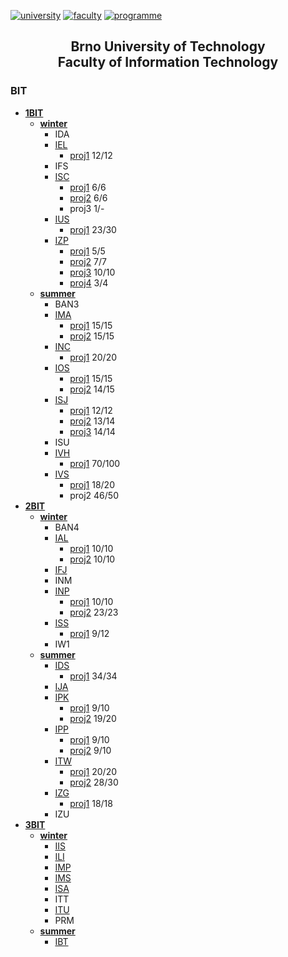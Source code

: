 [![university](https://img.shields.io/badge/university-Brno%20University%20of%20Technology-red.svg)](https://www.vutbr.cz/en/)
[![faculty](https://img.shields.io/badge/faculty-Faculty%20of%20Information%20Technology-blue.svg)](http://www.fit.vutbr.cz/.en)
[![programme](https://img.shields.io/badge/programme-%20IT--BC--3-brightgreen.svg)](http://www.fit.vutbr.cz/study/bc/stplan-l.php.en?id=194)

<h2 align="center">
  Brno University of Technology<br>
  Faculty of Information Technology
</h2>

### BIT
* **[1BIT](https://github.com/europ/VUTBR-FIT/tree/master/1BIT)**
	* **[winter](https://github.com/europ/VUTBR-FIT/tree/master/1BIT/winter)**
		* IDA
		* [IEL](https://github.com/europ/VUTBR-FIT/tree/master/1BIT/winter/IEL)
			* [proj1](https://github.com/europ/VUTBR-FIT/tree/master/1BIT/winter/IEL/proj1) 12/12
		* IFS
		* [ISC](https://github.com/europ/VUTBR-FIT/tree/master/1BIT/winter/ISC)
			* [proj1](https://github.com/europ/VUTBR-FIT/tree/master/1BIT/winter/ISC/proj1) 6/6
			* [proj2](https://github.com/europ/VUTBR-FIT/tree/master/1BIT/winter/ISC/proj2) 6/6
			* proj3 1/-
		* [IUS](https://github.com/europ/VUTBR-FIT/tree/master/1BIT/winter/IUS)
			* [proj1](https://github.com/europ/VUTBR-FIT/tree/master/1BIT/winter/IUS/proj1) 23/30
		* [IZP](https://github.com/europ/VUTBR-FIT/tree/master/1BIT/winter/IZP)
			* [proj1](https://github.com/europ/VUTBR-FIT/tree/master/1BIT/winter/IZP/proj1) 5/5
			* [proj2](https://github.com/europ/VUTBR-FIT/tree/master/1BIT/winter/IZP/proj2) 7/7
			* [proj3](https://github.com/europ/VUTBR-FIT/tree/master/1BIT/winter/IZP/proj3) 10/10
			* [proj4](https://github.com/europ/VUTBR-FIT/tree/master/1BIT/winter/IZP/proj4) 3/4
	* **[summer](https://github.com/europ/VUTBR-FIT/tree/master/1BIT/summer)**
		* BAN3
		* [IMA](https://github.com/europ/VUTBR-FIT/tree/master/1BIT/summer/IMA)
			* [proj1](https://github.com/europ/VUTBR-FIT/tree/master/1BIT/summer/IMA/proj1) 15/15
			* [proj2](https://github.com/europ/VUTBR-FIT/tree/master/1BIT/summer/IMA/proj2) 15/15
		* [INC](https://github.com/europ/VUTBR-FIT/tree/master/1BIT/summer/INC)
			* [proj1](https://github.com/europ/VUTBR-FIT/tree/master/1BIT/summer/INC/proj1) 20/20
		* [IOS](https://github.com/europ/VUTBR-FIT/tree/master/1BIT/summer/IOS)
			* [proj1](https://github.com/europ/VUTBR-FIT/tree/master/1BIT/summer/IOS/proj1) 15/15
			* [proj2](https://github.com/europ/VUTBR-FIT/tree/master/1BIT/summer/IOS/proj2) 14/15
		* [ISJ](https://github.com/europ/VUTBR-FIT/tree/master/1BIT/summer/ISJ)
			* [proj1](https://github.com/europ/VUTBR-FIT/tree/master/1BIT/summer/ISJ/proj1) 12/12
			* [proj2](https://github.com/europ/VUTBR-FIT/tree/master/1BIT/summer/ISJ/proj2) 13/14
			* [proj3](https://github.com/europ/VUTBR-FIT/tree/master/1BIT/summer/ISJ/proj3) 14/14
		* ISU
		* [IVH](https://github.com/europ/VUTBR-FIT/tree/master/1BIT/summer/IVH)
			* [proj1](https://github.com/europ/VUTBR-FIT/tree/master/1BIT/summer/IVH/proj1) 70/100
		* [IVS](https://github.com/europ/VUTBR-FIT/tree/master/1BIT/summer/IVS)
			* [proj1](https://github.com/europ/VUTBR-FIT/tree/master/1BIT/summer/IVS/proj1) 18/20
			* proj2 46/50
* **[2BIT](https://github.com/europ/VUTBR-FIT/tree/master/2BIT)**
	* **[winter](https://github.com/europ/VUTBR-FIT/tree/master/2BIT/winter)**
		* BAN4
		* [IAL](https://github.com/europ/VUTBR-FIT/tree/master/2BIT/winter/IAL)
			* [proj1](https://github.com/europ/VUTBR-FIT/tree/master/2BIT/winter/IAL/proj1) 10/10
			* [proj2](https://github.com/europ/VUTBR-FIT/tree/master/2BIT/winter/IAL/proj2) 10/10
		* [IFJ](https://github.com/europ/VUTBR-FIT/tree/master/2BIT/winter/IFJ)
		* INM
		* [INP](https://github.com/europ/VUTBR-FIT/tree/master/2BIT/winter/INP)
			* [proj1](https://github.com/europ/VUTBR-FIT/tree/master/2BIT/winter/INP/proj1) 10/10
			* [proj2](https://github.com/europ/VUTBR-FIT/tree/master/2BIT/winter/INP/proj2) 23/23
		* [ISS](https://github.com/europ/VUTBR-FIT/tree/master/2BIT/winter/ISS)
			* [proj1](https://github.com/europ/VUTBR-FIT/tree/master/2BIT/winter/ISS/proj1) 9/12
		* IW1
	* **[summer](https://github.com/europ/VUTBR-FIT/tree/master/2BIT/summer)**
		* [IDS](https://github.com/europ/VUTBR-FIT/tree/master/2BIT/summer/IDS)
			* [proj1](https://github.com/europ/VUTBR-FIT/tree/master/2BIT/summer/IDS/proj1) 34/34
		* [IJA](https://github.com/europ/VUTBR-FIT/tree/master/2BIT/summer/IJA)
		* [IPK](https://github.com/europ/VUTBR-FIT/tree/master/2BIT/summer/IPK)
			* [proj1](https://github.com/europ/VUTBR-FIT/tree/master/2BIT/summer/IPK/proj1) 9/10
			* [proj2](https://github.com/europ/VUTBR-FIT/tree/master/2BIT/summer/IPK/proj2) 19/20
		* [IPP](https://github.com/europ/VUTBR-FIT/tree/master/2BIT/summer/IPP)
			* [proj1](https://github.com/europ/VUTBR-FIT/tree/master/2BIT/summer/IPP/proj1) 9/10
			* [proj2](https://github.com/europ/VUTBR-FIT/tree/master/2BIT/summer/IPP/proj2) 9/10
		* [ITW](https://github.com/europ/VUTBR-FIT/tree/master/2BIT/summer/ITW)
			* [proj1](https://github.com/europ/VUTBR-FIT/tree/master/2BIT/summer/ITW/proj1) 20/20
			* [proj2](https://github.com/europ/VUTBR-FIT/tree/master/2BIT/summer/ITW/proj2) 28/30
		* [IZG](https://github.com/europ/VUTBR-FIT/tree/master/2BIT/summer/IZG)
			* [proj1](https://github.com/europ/VUTBR-FIT/tree/master/2BIT/summer/IZG/proj1) 18/18
		* IZU
* **[3BIT](https://github.com/europ/VUTBR-FIT/tree/master/3BIT)**
	* **[winter](https://github.com/europ/VUTBR-FIT/tree/master/3BIT/winter)**
		* [IIS](https://github.com/europ/VUTBR-FIT/tree/master/3BIT/winter/IIS)
		* [ILI](https://github.com/europ/VUTBR-FIT/tree/master/3BIT/winter/ILI)
		* [IMP](https://github.com/europ/VUTBR-FIT/tree/master/3BIT/winter/IMP)
		* [IMS](https://github.com/europ/VUTBR-FIT/tree/master/3BIT/winter/IMS)
		* [ISA](https://github.com/europ/VUTBR-FIT/tree/master/3BIT/winter/ISA)
		* ITT
		* [ITU](https://github.com/europ/VUTBR-FIT/tree/master/3BIT/winter/ITU)
		* PRM
	* **[summer](https://github.com/europ/VUTBR-FIT/tree/master/3BIT/summer)**
		* [IBT](https://github.com/europ/VUTBR-FIT/tree/master/3BIT/summer/IBT)
